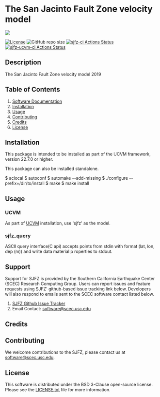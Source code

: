 # The San Jacinto Fault Zone velocity model

<a href="https://github.com/sceccode/sjfz.git"><img src="https://github.com/sceccode/sjfz/wiki/images/sjfz_logo.png"></a>

[![License](https://img.shields.io/badge/License-BSD_3--Clause-blue.svg)](https://opensource.org/licenses/BSD-3-Clause)
![GitHub repo size](https://img.shields.io/github/repo-size/sceccode/sjfz)
[![sjfz-ci Actions Status](https://github.com/SCECcode/sjfz/workflows/sjfz-ci/badge.svg)](https://github.com/SCECcode/sjfz/actions)
[![sjfz-ucvm-ci Actions Status](https://github.com/SCECcode/sjfz/workflows/sjfz-ucvm-ci/badge.svg)](https://github.com/SCECcode/sjfz/actions)

## Description

The San Jacinto Fault Zone velocity model
2019

## Table of Contents
1. [Software Documentation](https://github.com/SCECcode/sjfz/wiki)
2. [Installation](#installation)
3. [Usage](#usage)
4. [Contributing](#contributing)
5. [Credits](#credit)
6. [License](#license)

## Installation

This package is intended to be installed as part of the UCVM framework,
version 22.7.0 or higher. 

This package can also be installed standalone.

$ aclocal
$ autoconf
$ automake --add-missing
$ ./configure --prefix=/dir/to/install
$ make
$ make install

## Usage

### UCVM

As part of [UCVM](https://github.com/SCECcode/ucvm) installation, use 'sjfz' as the model.

### sjfz_query

ASCII query interface(C api) accepts points from stdin with format (lat, lon, dep (m)) and write
data material p roperties to stdout.

## Support
Support for SJFZ is provided by the Southern California Earthquake Center
(SCEC) Research Computing Group.  Users can report issues and feature requests
using SJFZ' github-based issue tracking link below. Developers will also
respond to emails sent to the SCEC software contact listed below.
1. [SJFZ Github Issue Tracker](https://github.com/SCECcode/sjfz/issues)
2. Email Contact: software@scec.usc.edu

## Credits

## Contributing
We welcome contributions to the SJFZ, please contact us at software@scec.usc.edu.

## License
This software is distributed under the BSD 3-Clause open-source license.
Please see the [LICENSE.txt](LICENSE.txt) file for more information.
